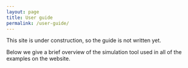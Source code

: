 ```yaml
---
layout: page
title: User guide
permalink: /user-guide/
---
```


This site is under construction, so the guide is not written yet.

Below we give a brief overview of the simulation tool used in all of the examples on the website.
